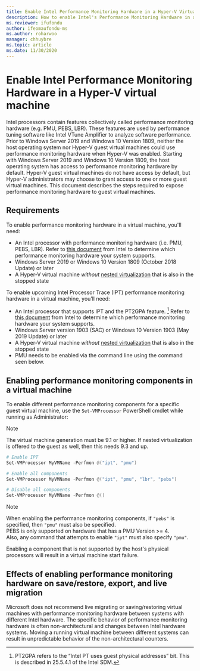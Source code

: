 ```yaml
---
title: Enable Intel Performance Monitoring Hardware in a Hyper-V Virtual Machine
description: How to enable Intel's Performance Monitoring Hardware in a Hyper-V Machine. Also touches on how enabling performance monitoring hardware effects live migration.
ms.reviewer: ifufondu
author: ifeomaufondu-ms
ms.author: roharwoo
manager: chhuybre
ms.topic: article
ms.date: 11/30/2020
---
```


# Enable Intel Performance Monitoring Hardware in a Hyper-V virtual machine

Intel processors contain features collectively called performance monitoring hardware (e.g. PMU, PEBS, LBR). These features are used by performance tuning software like Intel VTune Amplifier to analyze software performance.  Prior to Windows Server 2019 and Windows 10 Version 1809, neither the host operating system nor Hyper-V guest virtual machines could use performance monitoring hardware when Hyper-V was enabled.  Starting with Windows Server 2019 and Windows 10 Version 1809, the host operating system has access to performance monitoring hardware by default.  Hyper-V guest virtual machines do not have access by default, but Hyper-V administrators may choose to grant access to one or more guest virtual machines.  This document describes the steps required to expose performance monitoring hardware to guest virtual machines.

## Requirements

To enable performance monitoring hardware in a virtual machine, you'll need:

- An Intel processor with performance monitoring hardware (i.e. PMU, PEBS, LBR).  Refer to [this document]( https://software.intel.com/en-us/vtune-amplifier-cookbook-configuring-a-hyper-v-virtual-machine-for-hardware-based-hotspots-analysis) from Intel to determine which performance monitoring hardware your system supports.
- Windows Server 2019 or Windows 10 Version 1809 (October 2018 Update) or later
- A Hyper-V virtual machine _without_ [nested virtualization](/virtualization/hyper-v-on-windows/user-guide/nested-virtualization) that is also in the stopped state

To enable upcoming Intel Processor Trace (IPT) performance monitoring hardware in a virtual machine, you’ll need:

- An Intel processor that supports IPT and the PT2GPA feature.  [^1]  Refer to [this document]( https://software.intel.com/en-us/vtune-amplifier-cookbook-configuring-a-hyper-v-virtual-machine-for-hardware-based-hotspots-analysis) from Intel to determine which performance monitoring hardware your system supports.
- Windows Server version 1903 (SAC) or Windows 10 Version 1903 (May 2019 Update) or later
- A Hyper-V virtual machine _without_ [nested virtualization](/virtualization/hyper-v-on-windows/user-guide/nested-virtualization) that is also in the stopped state
- PMU needs to be enabled via the command line using the command seen below.

[^1]: PT2GPA refers to the “Intel PT uses guest physical addresses” bit. This is described in 25.5.4.1 of the Intel SDM.

## Enabling performance monitoring components in a virtual machine

To enable different performance monitoring components for a specific guest virtual machine, use the `Set-VMProcessor` PowerShell cmdlet while running as Administrator:

> [!NOTE]
> The virtual machine generation must be 9.1 or higher. If nested virtualization is offered to the guest as well, then this needs 9.3 and up.

``` Powershell
# Enable IPT
Set-VMProcessor MyVMName -Perfmon @("ipt", "pmu")
```

``` Powershell
# Enable all components
Set-VMProcessor MyVMName -Perfmon @("ipt", "pmu", "lbr", "pebs")
```

``` Powershell
# Disable all components
Set-VMProcessor MyVMName -Perfmon @()
```

> [!NOTE]
> When enabling the performance monitoring components, if `"pebs"` is specified, then `"pmu"` must also be specified.<br/>
> PEBS is only supported on hardware that has a PMU Version >= 4.<br/>
> Also, any command that attempts to enable `"ipt"` must also specify `"pmu"`.
>
> Enabling a component that is not supported by the host's physical processors will result in a virtual machine start failure.

## Effects of enabling performance monitoring hardware on save/restore, export, and live migration

Microsoft does not recommend live migrating or saving/restoring virtual machines with performance monitoring hardware between systems with different Intel hardware. The specific behavior of performance monitoring hardware is often non-architectural and changes between Intel hardware systems.  Moving a running virtual machine between different systems can result in unpredictable behavior of the non-architectural counters.
